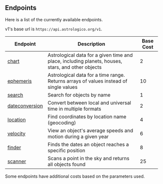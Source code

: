 ## Endpoints

Here is a list of the currently available endpoints.

v1's base url is `https://api.astrologico.org/v1`.

| Endpoint | Description | Base Cost
|---|---|---|
| [chart](/astrologico/v1/chart.html) | Astrological data for a given time and place, including planets, houses, stars, and other objects | 2 |
| [ephemeris](/astrologico/v1/ephemeris.html) |  Astrological data for a time range. Returns arrays of values instead of single values | 10 |
| [search](/astrologico/v1/search.html) | Search for objects by name | 1 |
| [dateconversion](/astrologico/v1/dateconversion.html) | Convert between local and universal time in multiple formats | 2 |
| [location](/astrologico/v1/location.html) | Find coordinates by location name (geocoding) | 4 |
| [velocity](/astrologico/v1/velocity.html) | View an object's average speeds and motion during a given year | 6 |
| [finder](/astrologico/v1/transit.html) | Finds the dates an object reaches a specific position | 8 |
| [scanner](/astrologico/v1/scanner.html) | Scans a point in the sky and returns all objects found | 25 |

Some endpoints have additional costs based on the parameters used.